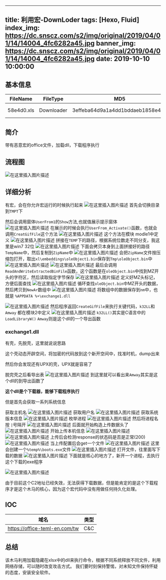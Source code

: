 ﻿
---
title: 利用宏-DownLoder
tags: [Hexo, Fluid]
index_img: https://dc.snscz.com/s2/img/original/2019/04/01/14/14004_4fc6282a45.jpg
banner_img: https://dc.snscz.com/s2/img/original/2019/04/01/14/14004_4fc6282a45.jpg
date: 2019-10-10 10:00:00
---


## 基本信息

|FileName| FileType|MD5|Size|
|--|--|--|--|
|58e4d0.xls | Downloader|3effeba64d9a1a4dd1bddaeb1858e4d0|346112  bytes|

## 简介
带有恶意宏的office文件，加载dll，下载程序执行

## 流程图
![在这里插入图片描述](https://img-blog.csdnimg.cn/20190920145944891.png)

## 详细分析

有宏，会在你允许宏运行的时候执行起来
![在这里插入图片描述](https://img-blog.csdnimg.cn/20190918202734525.png)
首先会切换目录到`TMPT`下

然后会调用窗体`UserFrom1`的`Show`方法,也就值展示提示窗体
![在这里插入图片描述](https://img-blog.csdnimg.cn/20190918202835482.png)
在展示的时候会执行`UserFrom_Activate()`函数，也就会调用`CreatGifFile`这个方法
![在这里插入图片描述](https://img-blog.csdnimg.cn/20190918202716893.png)
这个方法在模块 modle1中定义
![在这里插入图片描述](https://img-blog.csdnimg.cn/20190918203052154.png)
拼接在`TEMP`下的路径，根据系统位数走不同分支，我这里是win7 32位
![在这里插入图片描述](https://img-blog.csdnimg.cn/20190918203729411.png)
下面会拷贝本身到上面拼接好的路径 `TempName`中，然后复制到`ZipName`中
![在这里插入图片描述](https://img-blog.csdnimg.cn/20190918205110760.png)
会把`ZipName`文件按压缩包打开，取出`xl\embeddings\oleObject1.bin`保存到`Tmp\oleObject.bin`中
![在这里插入图片描述](https://img-blog.csdnimg.cn/20190918205329214.png)
![在这里插入图片描述](https://img-blog.csdnimg.cn/20190918205648726.png)
最后会调用`ReadAndWriteExtractedBinFile`函数，这个函数是在`oleObject.bin`中找到MZ开头的字符区，然后读取指定字节保存
![在这里插入图片描述](https://img-blog.csdnimg.cn/20190918210305935.png)
定义好MZ头标记，方便后面查找
![在这里插入图片描述](https://img-blog.csdnimg.cn/20190918210330686.png)
循环查找`oleObject.bin`中MZ开头的数据，然后拷贝到`NewAr`数组中
![在这里插入图片描述](https://img-blog.csdnimg.cn/20190918210842310.png)
将数组中的数据保存到`nm`中，也就是 `%APPDATA %+\exchange1.dll`

![在这里插入图片描述](https://img-blog.csdnimg.cn/20190918211005818.png)
然后程序返回`CreateGifFile`来执行关键代码，`k32LL`和`Amway` 都在模块2中定义
![在这里插入图片描述](https://img-blog.csdnimg.cn/20190918211226396.png)
`k32LL()`其实是C语言中的`LoadLibraryW()`
`Amway`则是这个dll的一个导出函数

### exchange1.dll
有壳，先脱壳，这里就说说思路

这个壳动态开辟空间，将加密的代码放到这个新开空间中，找准时机，dump出来

然后你会发现还有UPX的壳，UPX就是容易了

脱完壳之后看导出表
![在这里插入图片描述](https://img-blog.csdnimg.cn/20190919212420668.png)
到这里就可以看出来`Amway`其实是这个dll的到导出函数了

**这个dll是个下载器，能够下载程序执行**

但是首先会获取一系列系统信息

获取主机名
![在这里插入图片描述](https://img-blog.csdnimg.cn/20190919212558142.png)
获取用户名
![在这里插入图片描述](https://img-blog.csdnimg.cn/20190919212740460.png)
获取系统版本信息
![在这里插入图片描述](https://img-blog.csdnimg.cn/20190919212819680.png)
枚举进程
![在这里插入图片描述](https://img-blog.csdnimg.cn/20190919212846287.png)
然后将进程名按 `|`号隔开
![在这里插入图片描述](https://img-blog.csdnimg.cn/201909192130056.png)
后面就开始构造上传数据头了
![在这里插入图片描述](https://img-blog.csdnimg.cn/20190919213616330.png)
开始上传本机信息
![在这里插入图片描述](https://img-blog.csdnimg.cn/20190919213725137.png)
![在这里插入图片描述](https://img-blog.csdnimg.cn/20190919213759624.png)
上传后会检测response的状态码是否是正常(200)
![在这里插入图片描述](https://img-blog.csdnimg.cn/20190919214012375.png)
当上传配置后会get一个文件
![在这里插入图片描述](https://img-blog.csdnimg.cn/20190919214254175.png)
这里会创建一个`%temp%\boots.exe`文件
![在这里插入图片描述](https://img-blog.csdnimg.cn/20190919214316698.png)
打开文件，往里面写下载的数据
![在这里插入图片描述](https://img-blog.csdnimg.cn/20190919214453138.png)
下面就是核心的地方了，新开一个进程，去执行这个下载的exe程序

![在这里插入图片描述](https://img-blog.csdnimg.cn/20190919214602693.png)

由于目前这个C2地址已经失效，无法获得下载数据，但是能肯定的是这个下载程序才是这个木马的核心，因为这个宏代码中没有用做任何持久化处理。

## IOC
|域名|类型  |
|--|--|
|https://office-teml-en.com/tw| C&C |


## 总结
该木马利用加载隐藏在xlsx中的dll来执行命令，根据不同系统释放不同文件，利用网络存储，可以随时改变攻击方式。
我们要时刻保持警惕，对未知文件保持怀疑的态度，安装安全软件。
